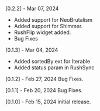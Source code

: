[0.2.2] - Mar 07, 2024

- Added support for NeoBrutalism
- Added support for Shimmer.
- RushFlip widget added.
- Bug Fixes

[0.1.3] - Mar 04, 2024

- Added sortedBy ext for Iterable
- Added status param in RushSync

[0.1.2] - Feb 27, 2024
Bug Fixes.

[0.1.1] - Feb 20, 2024
Bug Fixes.

[0.1.0] - Feb 15, 2024
initial release.
